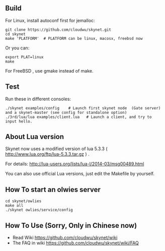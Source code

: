## Build

For Linux, install autoconf first for jemalloc:

```
git clone https://github.com/cloudwu/skynet.git
cd skynet
make 'PLATFORM'  # PLATFORM can be linux, macosx, freebsd now
```

Or you can:

```
export PLAT=linux
make
```

For FreeBSD , use gmake instead of make.

## Test

Run these in different consoles:

```
./skynet examples/config	# Launch first skynet node  (Gate server) and a skynet-master (see config for standalone option)
./3rd/lua/lua examples/client.lua 	# Launch a client, and try to input hello.
```

## About Lua version

Skynet now uses a modified version of lua 5.3.3 ( http://www.lua.org/ftp/lua-5.3.3.tar.gz ) .

For details: http://lua-users.org/lists/lua-l/2014-03/msg00489.html

You can also use official Lua versions, just edit the Makefile by yourself.

## How To start an olwies server

```
cd skynet/owlies
make all
./skynet owlies/service/config
```

## How To Use (Sorry, Only in Chinese now)

* Read Wiki https://github.com/cloudwu/skynet/wiki
* The FAQ in wiki https://github.com/cloudwu/skynet/wiki/FAQ
